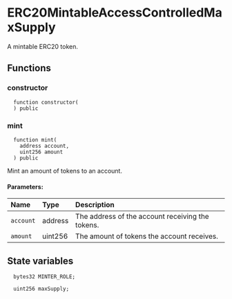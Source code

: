 # ERC20MintableAccessControlledMaxSupply

A mintable ERC20 token.



## Functions
### constructor
```solidity
  function constructor(
  ) public
```




### mint
```solidity
  function mint(
    address account,
    uint256 amount
  ) public
```
Mint an amount of tokens to an account.


#### Parameters:
| Name | Type | Description                                                          |
| :--- | :--- | :------------------------------------------------------------------- |
|`account` | address | The address of the account receiving the tokens.
|`amount` | uint256 | The amount of tokens the account receives.






## State variables
```solidity
  bytes32 MINTER_ROLE;

  uint256 maxSupply;
```
